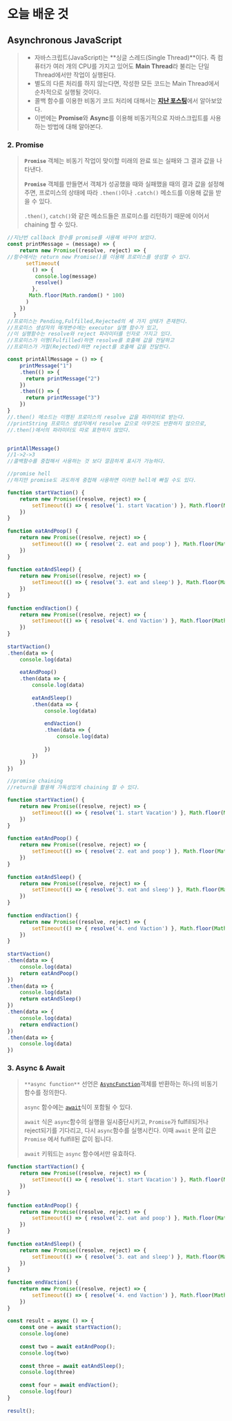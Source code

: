 # 오늘 배운 것

## Asynchronous JavaScript

> + 자바스크립트(JavaScript)는 **싱글 스레드(Single Thread)**이다. 즉 컴퓨터가 여러 개의 CPU를 가지고 있어도 **Main Thread**라 불리는 단일 Thread에서만 작업이 실행된다.
> + 별도의 다른 처리를 하지 않는다면, 작성한 모든 코드는 Main Thread에서 순차적으로 실행될 것이다.
> + 콜백 함수를 이용한 비동기 코드 처리에 대해서는 [**지난 포스팅**](https://velog.io/@harrycod/TIL-2020.-06.-29.-AsynchronousJavaScriptCallBack)에서 알아보았다.
> + 이번에는 **Promise**와 **Async**를 이용해 비동기적으로 자바스크립트를 사용하는 방법에 대해 알아본다.

### 2. Promise

> **`Promise`** 객체는 비동기 작업이 맞이할 미래의 완료 또는 실패와 그 결과 값을 나타낸다.
>
> **`Promise`** 객체를 만들면서 객체가 성공했을 때와 실패했을 때의 결과 값을 설정해주면, 프로미스의 상태에 따라 `.then()`이나 `.catch()` 메소드를 이용해 값을 받을 수 있다.
>
> `.then()`, `catch()`와 같은 메소드들은 프로미스를 리턴하기 때문에 이어서 chaining 할 수 있다.

```js
//지난번 callback 함수를 promise를 사용해 바꾸어 보았다.
const printMessage = (message) => {
    return new Promise((resolve, reject) => {
//함수에서는 return new Promise()를 이용해 프로미스를 생성할 수 있다.
      setTimeout(
        () => {
         console.log(message)
         resolve()
        }, 
       Math.floor(Math.random() * 100)
      )
    })
  }
//프로미스는 Pending,Fulfilled,Rejected의 세 가지 상태가 존재한다.
//프로미스 생성자의 매개변수에는 executor 실행 함수가 있고,
//이 실행함수는 resolve와 reject 파라미터를 인자로 가지고 있다.
//프로미스가 이행(Fulfilled)하면 resolve를 호출해 값을 전달하고
//프로미스가 거절(Rejected)하면 reject를 호출해 값을 전달한다.

const printAllMessage = () => {
    printMessage("1")
    .then(() => {
      return printMessage("2")
    })
    .then(() => {
      return printMessage("3")
    })
}
//.then() 메소드는 이행된 프로미스의 resolve 값을 파라미터로 받는다.
//printString 프로미스 생성자에서 resolve 값으로 아무것도 반환하지 않으므로,
//.then()에서의 파라미터도 따로 표현하지 않았다.


printAllMessage()
//1->2->3
//콜백함수를 중첩해서 사용하는 것 보다 깔끔하게 표시가 가능하다.
```

```js
//promise hell
//하지만 promise도 과도하게 중첩해 사용하면 이러한 hell에 빠질 수도 있다.

function startVaction() {
    return new Promise((resolve, reject) => {
        setTimeout(() => { resolve('1. start Vacation') }, Math.floor(Math.random() * 100))
    })
}
 
function eatAndPoop() {
    return new Promise((resolve, reject) => {
        setTimeout(() => { resolve('2. eat and poop') }, Math.floor(Math.random() * 100))
    })
}
 
function eatAndSleep() {
    return new Promise((resolve, reject) => {
        setTimeout(() => { resolve('3. eat and sleep') }, Math.floor(Math.random() * 100))
    })
}
 
function endVaction() {
    return new Promise((resolve, reject) => {
        setTimeout(() => { resolve('4. end Vaction') }, Math.floor(Math.random() * 100))
    })
}
 
startVaction()
.then(data => {
    console.log(data)
 
    eatAndPoop()
    .then(data => {
        console.log(data)
 
        eatAndSleep()
        .then(data => {
            console.log(data)
            
            endVaction()
            .then(data => {
                console.log(data)
        
            })
        })
    })
})
```

```js
//promise chaining
//return을 활용해 가독성있게 chaining 할 수 있다.

function startVaction() {
    return new Promise((resolve, reject) => {
        setTimeout(() => { resolve('1. start Vacation') }, Math.floor(Math.random() * 100))
    })
}
 
function eatAndPoop() {
    return new Promise((resolve, reject) => {
        setTimeout(() => { resolve('2. eat and poop') }, Math.floor(Math.random() * 100))
    })
}
 
function eatAndSleep() {
    return new Promise((resolve, reject) => {
        setTimeout(() => { resolve('3. eat and sleep') }, Math.floor(Math.random() * 100))
    })
}
 
function endVaction() {
    return new Promise((resolve, reject) => {
        setTimeout(() => { resolve('4. end Vaction') }, Math.floor(Math.random() * 100))
    })
}
 
startVaction()
.then(data => {
    console.log(data)
    return eatAndPoop()
})
.then(data => {
    console.log(data)
    return eatAndSleep()
})
.then(data => {
    console.log(data)
    return endVaction()
})
.then(data => {
    console.log(data)
})
```



### 3. Async & Await

> `**async function**` 선언은 [`AsyncFunction`](https://developer.mozilla.org/ko/docs/Web/JavaScript/Reference/Global_Objects/AsyncFunction)객체를 반환하는 하나의 비동기 함수를 정의한다.
>
> `async` 함수에는 [`await`](https://developer.mozilla.org/ko/docs/Web/JavaScript/Reference/Operators/await)식이 포함될 수 있다. 
>
> `await` 식은 `async`함수의 실행을 일시중단시키고, `Promise`가 fulfill되거나 reject되기를 기다리고, 다시 `async`함수를 실행시킨다. 이때 `await` 문의 값은 `Promise` 에서 fulfill된 값이 됩니다.
>
> `await` 키워드는 `async` 함수에서만 유효하다.

```js
function startVaction() {
    return new Promise((resolve, reject) => {
        setTimeout(() => { resolve('1. start Vacation') }, Math.floor(Math.random() * 100))
    })
}
 
function eatAndPoop() {
    return new Promise((resolve, reject) => {
        setTimeout(() => { resolve('2. eat and poop') }, Math.floor(Math.random() * 100))
    })
}
 
function eatAndSleep() {
    return new Promise((resolve, reject) => {
        setTimeout(() => { resolve('3. eat and sleep') }, Math.floor(Math.random() * 100))
    })
}
 
function endVaction() {
    return new Promise((resolve, reject) => {
        setTimeout(() => { resolve('4. end Vaction') }, Math.floor(Math.random() * 100))
    })
}
 
const result = async () => {
    const one = await startVaction();
    console.log(one)
 
    const two = await eatAndPoop();
    console.log(two)
 
    const three = await eatAndSleep();
    console.log(three)
 
    const four = await endVaction();
    console.log(four)
}
 
result();
```



